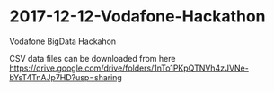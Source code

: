 # 2017-12-12-Vodafone-Hackathon
Vodafone BigData Hackahon

CSV data files can be downloaded from here https://drive.google.com/drive/folders/1nTo1PKpQTNVh4zJVNe-bYsT4TnAJp7HD?usp=sharing